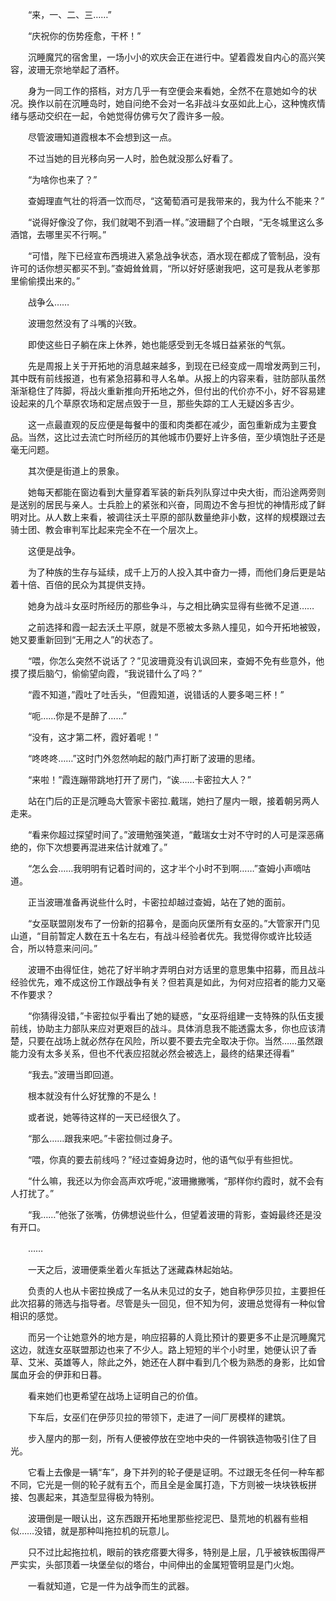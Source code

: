 　　“来，一、二、三……”

　　“庆祝你的伤势痊愈，干杯！”

　　沉睡魔咒的宿舍里，一场小小的欢庆会正在进行中。望着霞发自内心的高兴笑容，波珊无奈地举起了酒杯。

　　身为一同工作的搭档，对方几乎一有空便会来看她，全然不在意她如今的状况。换作以前在沉睡岛时，她自问绝不会对一名非战斗女巫如此上心，这种愧疚情绪与感动交织在一起，令她觉得仿佛亏欠了霞许多一般。

　　尽管波珊知道霞根本不会想到这一点。

　　不过当她的目光移向另一人时，脸色就没那么好看了。

　　“为啥你也来了？”

　　查姆理直气壮的将酒一饮而尽，“这葡萄酒可是我带来的，我为什么不能来？”

　　“说得好像没了你，我们就喝不到酒一样。”波珊翻了个白眼，“无冬城里这么多酒馆，去哪里买不行啊。”

　　“可惜，陛下已经宣布西境进入紧急战争状态，酒水现在都成了管制品，没有许可的话你想买都买不到。”查姆耸耸肩，“所以好好感谢我吧，这可是我从老爹那里偷偷摸出来的。”

　　战争么……

　　波珊忽然没有了斗嘴的兴致。

　　即使这些日子躺在床上休养，她也能感受到无冬城日益紧张的气氛。

　　先是周报上关于开拓地的消息越来越多，到现在已经变成一周增发两到三刊，其中既有前线报道，也有紧急招募和寻人名单。从报上的内容来看，驻防部队虽然渐渐稳住了阵脚，将战火重新推向开拓地之外，但付出的代价亦不小，好不容易建设起来的几个草原农场和定居点毁于一旦，那些失踪的工人无疑凶多吉少。

　　这一点最直观的反应便是每餐中的蛋和肉类都在减少，面包重新成为主要食品。当然，这比过去流亡时所经历的其他城市仍要好上许多倍，至少填饱肚子还是毫无问题。

　　其次便是街道上的景象。

　　她每天都能在窗边看到大量穿着军装的新兵列队穿过中央大街，而沿途两旁则是送别的居民与亲人。士兵脸上的紧张和兴奋，同周边不舍与担忧的神情形成了鲜明对比。从人数上来看，被调往沃土平原的部队数量绝非小数，这样的规模跟过去骑士团、教会审判军比起来完全不在一个层次上。

　　这便是战争。

　　为了种族的生存与延续，成千上万的人投入其中奋力一搏，而他们身后更是站着十倍、百倍的民众为其提供支持。

　　她身为战斗女巫时所经历的那些争斗，与之相比确实显得有些微不足道……

　　之前选择和霞一起去沃土平原，就是不愿被太多熟人撞见，如今开拓地被毁，她又要重新回到“无用之人”的状态了。

　　“喂，你怎么突然不说话了？”见波珊竟没有讥讽回来，查姆不免有些意外，他摸了摸后脑勺，偷偷望向霞，“我说错什么了吗？”

　　“霞不知道，”霞吐了吐舌头，“但霞知道，说错话的人要多喝三杯！”

　　“呃……你是不是醉了……”

　　“没有，这才第二杯，霞好着呢！”

　　“咚咚咚……”这时门外忽然响起的敲门声打断了波珊的思绪。

　　“来啦！”霞连蹦带跳地打开了房门，“诶……卡密拉大人？”

　　站在门后的正是沉睡岛大管家卡密拉.戴瑞，她扫了屋内一眼，接着朝另两人走来。

　　“看来你超过探望时间了。”波珊勉强笑道，“戴瑞女士对不守时的人可是深恶痛绝的，你下次想要再混进来估计就难了。”

　　“怎么会……我明明有记着时间的，这才半个小时不到啊……”查姆小声嘀咕道。

　　正当波珊准备再说些什么时，卡密拉却越过查姆，站在了她的面前。

　　“女巫联盟刚发布了一份新的招募令，是面向灰堡所有女巫的。”大管家开门见山道，“目前暂定人数在五十名左右，有战斗经验者优先。我觉得你或许比较适合，所以特意来问问。”

　　波珊不由得怔住，她花了好半晌才弄明白对方话里的意思集中招募，而且战斗经验优先，难不成这份工作跟战争有关？但若真是如此，为何对应招者的能力又毫不作要求？

　　“你猜得没错，”卡密拉似乎看出了她的疑惑，“女巫将组建一支特殊的队伍支援前线，协助主力部队来应对更艰巨的战斗。具体消息我不能透露太多，你也应该清楚，只要在战场上就必然存在风险，所以要不要去完全取决于你。当然……虽然跟能力没有太多关系，但也不代表应招就必然会被选上，最终的结果还得看”

　　“我去。”波珊当即回道。

　　根本就没有什么好犹豫的不是么！

　　或者说，她等待这样的一天已经很久了。

　　“那么……跟我来吧。”卡密拉侧过身子。

　　“喂，你真的要去前线吗？”经过查姆身边时，他的语气似乎有些担忧。

　　“什么嘛，我还以为你会高声欢呼呢，”波珊撇撇嘴，“那样你约霞时，就不会有人打扰了。”

　　“我……”他张了张嘴，仿佛想说些什么，但望着波珊的背影，查姆最终还是没有开口。

　　……

　　一天之后，波珊便乘坐着火车抵达了迷藏森林起始站。

　　负责的人也从卡密拉换成了一名从未见过的女子，她自称伊莎贝拉，主要担任此次招募的筛选与指导者。尽管是头一回见，但不知为何，波珊总觉得有一种似曾相识的感觉。

　　而另一个让她意外的地方是，响应招募的人竟比预计的要更多不止是沉睡魔咒这边，就连女巫联盟那边也来了不少人。路上短短的半个小时里，她便认识了香草、艾米、英雄等人，除此之外，她还在人群中看到几个极为熟悉的身影，比如曾属血牙会的伊菲和日暮。

　　看来她们也更希望在战场上证明自己的价值。

　　下车后，女巫们在伊莎贝拉的带领下，走进了一间厂房模样的建筑。

　　步入屋内的那一刻，所有人便被停放在空地中央的一件钢铁造物吸引住了目光。

　　它看上去像是一辆“车”，身下并列的轮子便是证明。不过跟无冬任何一种车都不同，它光是一侧的轮子就有五个，而且全是金属打造，下方则被一块块铁板拼接、包裹起来，其造型显得极为特别。

　　波珊倒是一眼认出，这东西跟开拓地里那些挖泥巴、垦荒地的机器有些相似……没错，就是那种叫拖拉机的玩意儿。

　　只不过比起拖拉机，眼前的铁疙瘩要大得多，特别是上层，几乎被铁板围得严严实实，头部顶着一块堡垒似的塔台，中间伸出的金属短管明显是门火炮。

　　一看就知道，它是一件为战争而生的武器。
